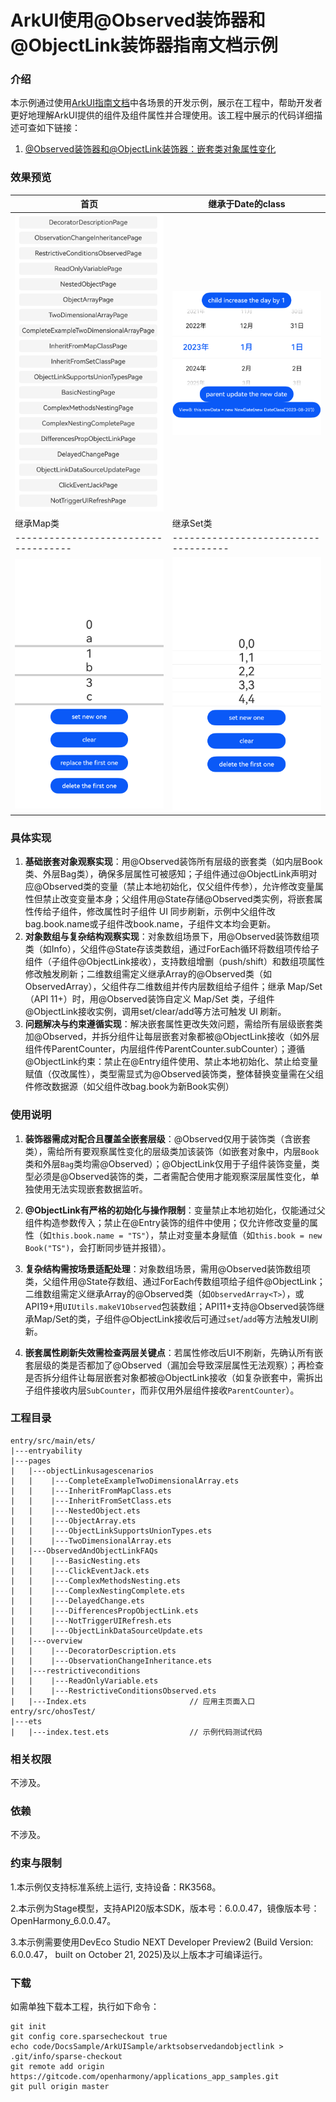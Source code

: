 # ArkUI使用@Observed装饰器和@ObjectLink装饰器指南文档示例

### 介绍

本示例通过使用[ArkUI指南文档](https://gitcode.com/openharmony/docs/tree/master/zh-cn/application-dev/ui)中各场景的开发示例，展示在工程中，帮助开发者更好地理解ArkUI提供的组件及组件属性并合理使用。该工程中展示的代码详细描述可查如下链接：

1. [@Observed装饰器和@ObjectLink装饰器：嵌套类对象属性变化](https://gitcode.com/openharmony/docs/blob/master/zh-cn/application-dev/ui/state-management/arkts-observed-and-objectlink.md)

### 效果预览


| 首页                                   | 继承于Date的class                        |
|--------------------------------------|--------------------------------------|
| ![](screenshots/image.PNG)           | ![](screenshots/image1.PNG)          |
| 继承Map类                               | 继承Set类                               |
| ------------------------------------ | ------------------------------------ |
| ![](screenshots/image2.PNG)          | ![](screenshots/image3.PNG)          |

### 具体实现

1. **基础嵌套对象观察实现**：用@Observed装饰所有层级的嵌套类（如内层Book类、外层Bag类），确保多层属性可被感知；子组件通过@ObjectLink声明对应@Observed类的变量（禁止本地初始化，仅父组件传参），允许修改变量属性但禁止改变变量本身；父组件用@State存储@Observed类实例，将嵌套属性传给子组件，修改属性时子组件 UI 同步刷新，示例中父组件改bag.book.name或子组件改book.name，子组件文本均会更新。
2. **对象数组与复杂结构观察实现**：对象数组场景下，用@Observed装饰数组项类（如Info），父组件@State存该类数组，通过ForEach循环将数组项传给子组件（子组件@ObjectLink接收），支持数组增删（push/shift）和数组项属性修改触发刷新；二维数组需定义继承Array的@Observed类（如ObservedArray<T>），父组件存二维数组并传内层数组给子组件；继承 Map/Set（API 11+）时，用@Observed装饰自定义 Map/Set 类，子组件@ObjectLink接收实例，调用set/clear/add等方法可触发 UI 刷新。
3. **问题解决与约束遵循实现**：解决嵌套属性更改失效问题，需给所有层级嵌套类加@Observed，并拆分组件让每层嵌套对象都被@ObjectLink接收（如外层组件传ParentCounter，内层组件传ParentCounter.subCounter）；遵循@ObjectLink约束：禁止在@Entry组件使用、禁止本地初始化、禁止给变量赋值（仅改属性），类型需显式为@Observed装饰类，整体替换变量需在父组件修改数据源（如父组件改bag.book为新Book实例）


### 使用说明

1. **装饰器需成对配合且覆盖全嵌套层级**：@Observed仅用于装饰类（含嵌套类），需给所有要观察属性变化的层级类加该装饰（如嵌套对象中，内层`Book`类和外层`Bag`类均需@Observed）；@ObjectLink仅用于子组件装饰变量，类型必须是@Observed装饰的类，二者需配合使用才能观察深层属性变化，单独使用无法实现嵌套数据监听。

2. **@ObjectLink有严格的初始化与操作限制**：变量禁止本地初始化，仅能通过父组件构造参数传入；禁止在@Entry装饰的组件中使用；仅允许修改变量的属性（如`this.book.name = "TS"`），禁止对变量本身赋值（如`this.book = new Book("TS")`，会打断同步链并报错）。

3. **复杂结构需按场景适配处理**：对象数组场景，需用@Observed装饰数组项类，父组件用@State存数组、通过ForEach传数组项给子组件@ObjectLink；二维数组需定义继承Array的@Observed类（如`ObservedArray<T>`），或API19+用`UIUtils.makeV1Observed`包装数组；API11+支持@Observed装饰继承Map/Set的类，子组件@ObjectLink接收后可通过`set`/`add`等方法触发UI刷新。

4. **嵌套属性刷新失效需检查两层关键点**：若属性修改后UI不刷新，先确认所有嵌套层级的类是否都加了@Observed（漏加会导致深层属性无法观察）；再检查是否拆分组件让每层嵌套对象都被@ObjectLink接收（如复杂嵌套中，需拆出子组件接收内层`SubCounter`，而非仅用外层组件接收`ParentCounter`）。

### 工程目录
```
entry/src/main/ets/
|---entryability                
|---pages
|   |---objectLinkusagescenarios
|   |    |---CompleteExampleTwoDimensionalArray.ets
|   |    |---InheritFromMapClass.ets
|   |    |---InheritFromSetClass.ets
|   |    |---NestedObject.ets
|   |    |---ObjectArray.ets
|   |    |---ObjectLinkSupportsUnionTypes.ets
|   |    |---TwoDimensionalArray.ets
|   |---ObservedAndObjectLinkFAQs
|   |    |---BasicNesting.ets
|   |    |---ClickEventJack.ets
|   |    |---ComplexMethodsNesting.ets
|   |    |---ComplexNestingComplete.ets
|   |    |---DelayedChange.ets
|   |    |---DifferencesPropObjectLink.ets
|   |    |---NotTriggerUIRefresh.ets
|   |    |---ObjectLinkDataSourceUpdate.ets
|   |---overview
|   |    |---DecoratorDescription.ets
|   |    |---ObservationChangeInheritance.ets
|   |---restrictiveconditions
|   |    |---ReadOnlyVariable.ets
|   |    |---RestrictiveConditionsObserved.ets
|   |---Index.ets                       // 应用主页面入口
entry/src/ohosTest/
|---ets
|   |---index.test.ets                  // 示例代码测试代码
```

### 相关权限

不涉及。

### 依赖

不涉及。

### 约束与限制

1.本示例仅支持标准系统上运行, 支持设备：RK3568。

2.本示例为Stage模型，支持API20版本SDK，版本号：6.0.0.47，镜像版本号：OpenHarmony_6.0.0.47。

3.本示例需要使用DevEco Studio NEXT Developer Preview2 (Build Version: 6.0.0.47， built on October 21, 2025)及以上版本才可编译运行。

### 下载

如需单独下载本工程，执行如下命令：

````  
git init
git config core.sparsecheckout true
echo code/DocsSample/ArkUISample/arktsobservedandobjectlink > .git/info/sparse-checkout
git remote add origin https://gitcode.com/openharmony/applications_app_samples.git
git pull origin master
````
